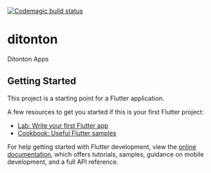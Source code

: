 [![Codemagic build status](https://api.codemagic.io/apps/659aae3aca834b4197811c82/659aaf65030264017f5246d3/status_badge.svg)](https://codemagic.io/apps/<app-id>/<workflow-id>/latest_build)
# ditonton

Ditonton Apps

## Getting Started

This project is a starting point for a Flutter application.

A few resources to get you started if this is your first Flutter project:

- [Lab: Write your first Flutter app](https://docs.flutter.dev/get-started/codelab)
- [Cookbook: Useful Flutter samples](https://docs.flutter.dev/cookbook)

For help getting started with Flutter development, view the
[online documentation](https://docs.flutter.dev/), which offers tutorials,
samples, guidance on mobile development, and a full API reference.
